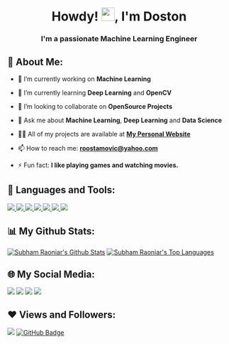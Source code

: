 <h1 align="center">Howdy! <img src="https://raw.githubusercontent.com/MartinHeinz/MartinHeinz/master/wave.gif" width="30px">, I'm Doston</h1>
<h3 align="center">I'm a passionate Machine Learning Engineer</h3>

## 🙋‍ About Me:

- 🔭 I’m currently working on **Machine Learning**

- 🌱 I’m currently learning **Deep Learning** and **OpenCV**

- 👯 I’m looking to collaborate on **OpenSource Projects**

- 💬 Ask me about **Machine Learning**, **Deep Learning** and **Data Science**

- 👨‍💻 All of my projects are available at **[My Personal Website](https://roostamovic.uz/projects)**

- 📫 How to reach me: **roostamovic@yahoo.com**

- ⚡ Fun fact: **I like playing games and watching movies.**

## 🔨 Languages and Tools:

<p align="left"> 
    <a href="https://python.org" target="_blank"> <img src="https://img.icons8.com/color/50/000000/python.png"/> </a> 
    <a href="https://opencv.org" target="_blank"> <img src="https://img.icons8.com/color/50/000000/opencv.png"/> </a> 
    <a href="https://tensorflow.org" target="_blank"> <img src="https://img.icons8.com/color/50/000000/tensorflow.png"/> </a>
    <a href="https://anaconda.com" target="_blank"> <img src="https://img.icons8.com/dusk/50/000000/anaconda.png"/> </a>
    <a href="https://code.visualstudio.com" target="_blank"> <img src="https://img.icons8.com/color/50/000000/visual-studio-code-2019.png"/> </a> 
    <a href="https://jetbrains.com/pycharm" target="_blank"> <img src="https://img.icons8.com/color/50/000000/pycharm.png"/> </a> 
    <a href="https://github.com" target="_blank"> <img src="https://img.icons8.com/ios-filled/50/000000/github.png"/> </a> 
</p>

## 📊 My Github Stats:

  <a href="https://github.com/SubhamRaoniar28/github-readme-stats"><img alt="Subham Raoniar's Github Stats" src="https://github-readme-stats.vercel.app/api?username=roostamovic&show_icons=true&count_private=true&theme=react&hide_border=true&bg_color=0D1117" /></a>
  <a href="https://github.com/SubhamRaoniar28/github-readme-stats"><img alt="Subham Raoniar's Top Languages" src="https://github-readme-stats.vercel.app/api/top-langs/?username=roostamovic&langs_count=8&count_private=true&layout=compact&theme=react&hide_border=true&bg_color=0D1117" /></a>
  <br/>

## 🌐 My Social Media:

<p align="left">

<a href = "https://t.me/roostamovic"><img src="https://img.icons8.com/color/50/000000/telegram-app.png"/></a>
<a href = "https://linkedin.com/in/roostamovic"><img src="https://img.icons8.com/fluent/50/000000/linkedin.png"/></a>
<a href = "https://instagram.com/roostamovic"><img src="https://img.icons8.com/fluent/50/000000/instagram-new.png"/></a>
<a href = "https://twitter.com/roostamovic"><img src="https://img.icons8.com/fluency/50/000000/twitter.png"/></a>
    
</p>

## ❤ Views and Followers:

<a href="https://roostamovic.uz"><img src="https://komarev.com/ghpvc/?username=roostamovic"></a>
<a href="https://github.com/roostamovic?tab=followers"><img src="https://img.shields.io/github/followers/roostamovic?label=Followers&style=social" alt="GitHub Badge"></a>

